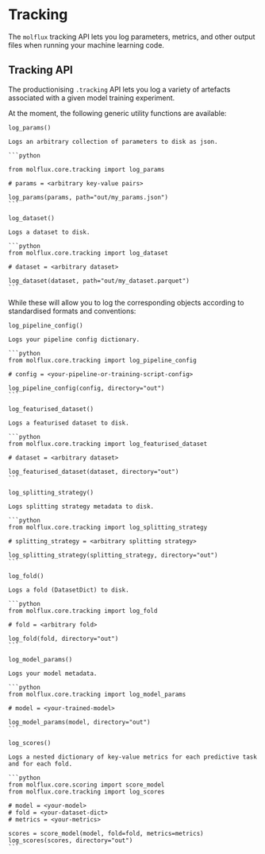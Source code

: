 # Tracking

The ``molflux`` tracking API lets you log parameters, metrics, and other output files when running your machine
learning code.


## Tracking API

The productionising `.tracking` API lets you log a variety of artefacts associated with a given model training
experiment.

At the moment, the following generic utility functions are available:

``log_params()``

````{toggle}
Logs an arbitrary collection of parameters to disk as json.

```python

from molflux.core.tracking import log_params

# params = <arbitrary key-value pairs>

log_params(params, path="out/my_params.json")
```
````

``log_dataset()``

````{toggle}
Logs a dataset to disk.

```python
from molflux.core.tracking import log_dataset

# dataset = <arbitrary dataset>

log_dataset(dataset, path="out/my_dataset.parquet")
```
````

While these will allow you to log the corresponding objects according to standardised formats and conventions:


``log_pipeline_config()``

````{toggle}
Logs your pipeline config dictionary.

```python
from molflux.core.tracking import log_pipeline_config

# config = <your-pipeline-or-training-script-config>

log_pipeline_config(config, directory="out")
```
````


``log_featurised_dataset()``

````{toggle}
Logs a featurised dataset to disk.

```python
from molflux.core.tracking import log_featurised_dataset

# dataset = <arbitrary dataset>

log_featurised_dataset(dataset, directory="out")
```
````

``log_splitting_strategy()``

````{toggle}
Logs splitting strategy metadata to disk.

```python
from molflux.core.tracking import log_splitting_strategy

# splitting_strategy = <arbitrary splitting strategy>

log_splitting_strategy(splitting_strategy, directory="out")
```
````

``log_fold()``

````{toggle}
Logs a fold (DatasetDict) to disk.

```python
from molflux.core.tracking import log_fold

# fold = <arbitrary fold>

log_fold(fold, directory="out")
```
````

``log_model_params()``

````{toggle}
Logs your model metadata.

```python
from molflux.core.tracking import log_model_params

# model = <your-trained-model>

log_model_params(model, directory="out")
```
````

``log_scores()``

````{toggle}
Logs a nested dictionary of key-value metrics for each predictive task and for each fold.

```python
from molflux.core.scoring import score_model
from molflux.core.tracking import log_scores

# model = <your-model>
# fold = <your-dataset-dict>
# metrics = <your-metrics>

scores = score_model(model, fold=fold, metrics=metrics)
log_scores(scores, directory="out")
```
````
